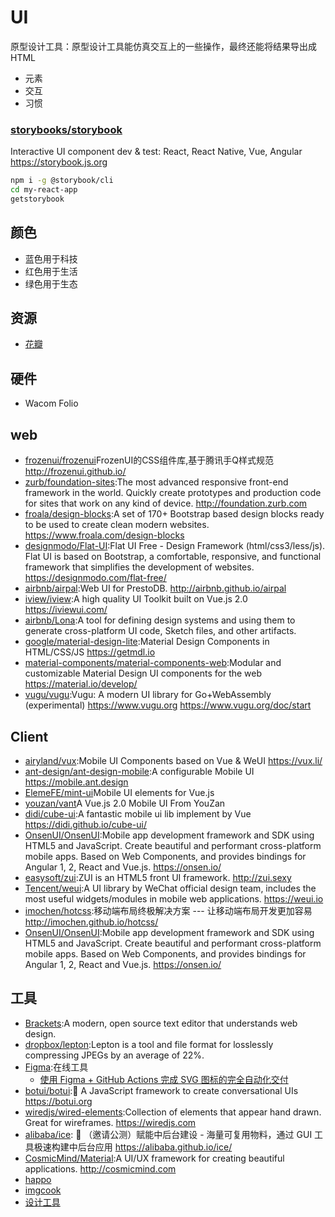 # UI

原型设计工具：原型设计工具能仿真交互上的一些操作，最终还能将结果导出成 HTML

* 元素
* 交互
* 习惯

### [storybooks/storybook](https://github.com/storybooks/storybook)

Interactive UI component dev & test: React, React Native, Vue, Angular https://storybook.js.org

```sh
npm i -g @storybook/cli
cd my-react-app
getstorybook
```

## 颜色

* 蓝色用于科技
* 红色用于生活
* 绿色用于生态

## 资源

* [花瓣](http://huaban.com/)

## 硬件

* Wacom Folio

## web

* [frozenui/frozenui](https://github.com/frozenui/frozenui)FrozenUI的CSS组件库,基于腾讯手Q样式规范 http://frozenui.github.io/
* [zurb/foundation-sites](https://github.com/zurb/foundation-sites):The most advanced responsive front-end framework in the world. Quickly create prototypes and production code for sites that work on any kind of device. http://foundation.zurb.com
* [froala/design-blocks](https://github.com/froala/design-blocks):A set of 170+ Bootstrap based design blocks ready to be used to create clean modern websites. https://www.froala.com/design-blocks
* [designmodo/Flat-UI](https://github.com/designmodo/Flat-UI):Flat UI Free - Design Framework (html/css3/less/js). Flat UI is based on Bootstrap, a comfortable, responsive, and functional framework that simplifies the development of websites. https://designmodo.com/flat-free/
* [airbnb/airpal](https://github.com/airbnb/airpal):Web UI for PrestoDB. http://airbnb.github.io/airpal
* [iview/iview](https://github.com/iview/iview):A high quality UI Toolkit built on Vue.js 2.0 https://iviewui.com/
* [airbnb/Lona](https://github.com/airbnb/Lona):A tool for defining design systems and using them to generate cross-platform UI code, Sketch files, and other artifacts.
* [google/material-design-lite](https://github.com/google/material-design-lite):Material Design Components in HTML/CSS/JS https://getmdl.io
* [material-components/material-components-web](https://github.com/material-components/material-components-web):Modular and customizable Material Design UI components for the web https://material.io/develop/
* [vugu/vugu](https://github.com/vugu/vugu):Vugu: A modern UI library for Go+WebAssembly (experimental) https://www.vugu.org  https://www.vugu.org/doc/start

## Client

* [airyland/vux](https://github.com/airyland/vux):Mobile UI Components based on Vue & WeUI https://vux.li/
* [ant-design/ant-design-mobile](https://github.com/ant-design/ant-design-mobile):A configurable Mobile UI https://mobile.ant.design
* [ElemeFE/mint-ui](https://github.com/ElemeFE/mint-ui)Mobile UI elements for Vue.js
* [youzan/vant](https://github.com/youzan/vant)A Vue.js 2.0 Mobile UI From YouZan
* [didi/cube-ui](https://github.com/didi/cube-ui):A fantastic mobile ui lib implement by Vue https://didi.github.io/cube-ui/
* [OnsenUI/OnsenUI](https://github.com/OnsenUI/OnsenUI):Mobile app development framework and SDK using HTML5 and JavaScript. Create beautiful and performant cross-platform mobile apps. Based on Web Components, and provides bindings for Angular 1, 2, React and Vue.js. https://onsen.io/
* [easysoft/zui](https://github.com/easysoft/zui):ZUI is an HTML5 front UI framework. http://zui.sexy
* [Tencent/weui](https://github.com/Tencent/weui):A UI library by WeChat official design team, includes the most useful widgets/modules in mobile web applications. https://weui.io
* [imochen/hotcss](https://github.com/imochen/hotcss):移动端布局终极解决方案 --- 让移动端布局开发更加容易 http://imochen.github.io/hotcss/
* [OnsenUI/OnsenUI](https://github.com/OnsenUI/OnsenUI):Mobile app development framework and SDK using HTML5 and JavaScript. Create beautiful and performant cross-platform mobile apps. Based on Web Components, and provides bindings for Angular 1, 2, React and Vue.js. https://onsen.io/

## 工具

* [Brackets](http://brackets.io/):A modern, open source text editor that understands web design.
* [dropbox/lepton](https://github.com/dropbox/lepton):Lepton is a tool and file format for losslessly compressing JPEGs by an average of 22%.
* [Figma](https://www.figma.com/):在线工具
	- [使用 Figma + GitHub Actions 完成 SVG 图标的完全自动化交付](https://sspai.com/post/61182)
* [botui/botui](https://github.com/botui/botui):🤖 A JavaScript framework to create conversational UIs https://botui.org
* [wiredjs/wired-elements](https://github.com/wiredjs/wired-elements):Collection of elements that appear hand drawn. Great for wireframes. https://wiredjs.com
* [alibaba/ice](https://github.com/alibaba/ice/): 🚀 （邀请公测）赋能中后台建设 - 海量可复用物料，通过 GUI 工具极速构建中后台应用 https://alibaba.github.io/ice/
* [CosmicMind/Material](https://github.com/CosmicMind/Material):A UI/UX framework for creating beautiful applications. http://cosmicmind.com
* [happo](https://happo.io/)
* [imgcook](https://imgcook.taobao.org)
* [设计工具](https://www.canva.cn)
